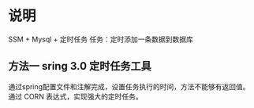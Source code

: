# 说明
SSM + Mysql + 定时任务
任务：定时添加一条数据到数据库
## 方法一 sring 3.0 定时任务工具
通过spring配置文件和注解完成，设置任务执行的时间，方法不能够有返回值。
通过 CORN 表达式，实现强大的定时任务。
